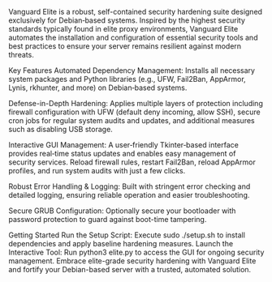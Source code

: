 Vanguard Elite is a robust, self-contained security hardening suite designed exclusively for Debian‑based systems. Inspired by the highest security standards typically found in elite proxy environments, Vanguard Elite automates the installation and configuration of essential security tools and best practices to ensure your server remains resilient against modern threats.

Key Features
Automated Dependency Management:
Installs all necessary system packages and Python libraries (e.g., UFW, Fail2Ban, AppArmor, Lynis, rkhunter, and more) on Debian‑based systems.

Defense-in-Depth Hardening:
Applies multiple layers of protection including firewall configuration with UFW (default deny incoming, allow SSH), secure cron jobs for regular system audits and updates, and additional measures such as disabling USB storage.

Interactive GUI Management:
A user‑friendly Tkinter‑based interface provides real‑time status updates and enables easy management of security services. Reload firewall rules, restart Fail2Ban, reload AppArmor profiles, and run system audits with just a few clicks.

Robust Error Handling & Logging:
Built with stringent error checking and detailed logging, ensuring reliable operation and easier troubleshooting.

Secure GRUB Configuration:
Optionally secure your bootloader with password protection to guard against boot-time tampering.

Getting Started
Run the Setup Script:
Execute sudo ./setup.sh to install dependencies and apply baseline hardening measures.
Launch the Interactive Tool:
Run python3 elite.py to access the GUI for ongoing security management.
Embrace elite-grade security hardening with Vanguard Elite and fortify your Debian-based server with a trusted, automated solution.
